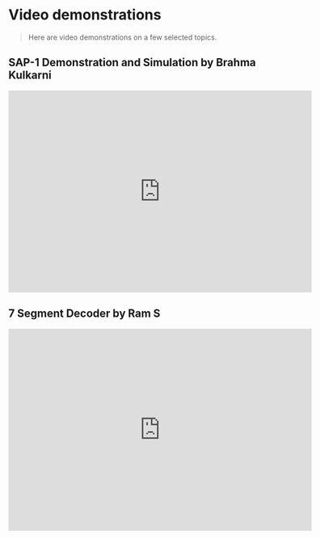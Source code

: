# Video demonstrations

> Here are video demonstrations on a few selected topics.

## SAP-1 Demonstration and Simulation by Brahma Kulkarni

<p style="text-align:center"><iframe width="600" height="400" src="https://www.youtube.com/embed/NFuKWCwEWLI" frameborder="0" allow="autoplay; encrypted-media" allowfullscreen></iframe></p>

## 7 Segment Decoder by Ram S

<p style="text-align:center"><iframe width="600" height="400" src="https://www.youtube.com/embed/EqxCBW0lMVQ" frameborder="0" allow="autoplay; encrypted-media" allowfullscreen></iframe></p>
